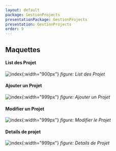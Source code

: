 ```yaml
---
layout: default
package: GestionProjects
presentationPackage: GestionProjects
presentation: GestionProjects
order: 9
---
```

## Maquettes

#### List des Projet

![index](/lab_crud/conception/maquettes/images/list_des_projets.png){:width="900px"}
_figure: List des Projet_


<!-- new slide -->


#### Ajouter un Projet

![index](/lab_crud/conception/maquettes/images/ajouter_un_projet.png){:width="999px"}
_figure: Ajouter un Projet_

<!-- new slide -->


#### Modifier un Projet

![index](/lab_crud/conception/maquettes/images/modifier_le_projet.png){:width="999px"}
_figure: Modifier le Projet_

<!-- new slide -->


#### Details de projet

![index](/lab_crud/conception/maquettes/images/details_de_projet.png){:width="999px"}
*figure: Details de Projet*

<!-- new slide -->
